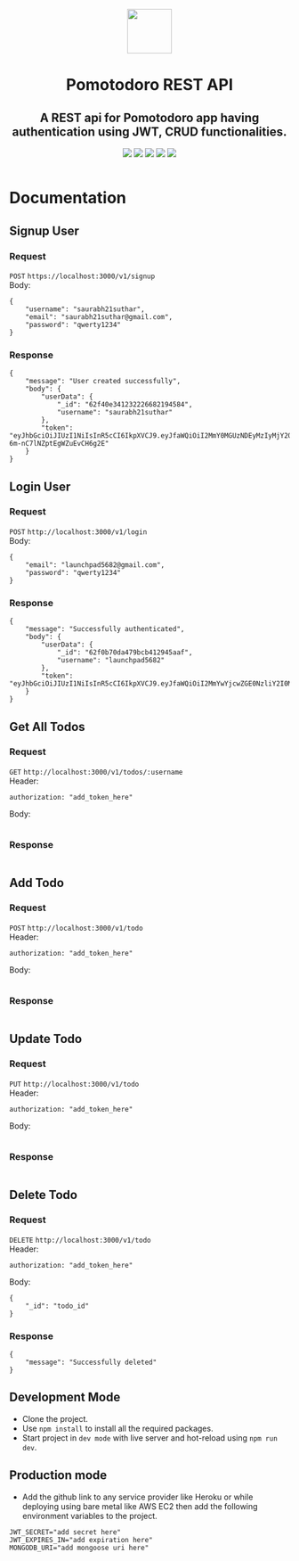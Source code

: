 <p align="center"><img src="https://yifgzyyqlpgydlzwcsaj.supabase.co/storage/v1/object/public/pomotodoro/pomotodoro.png" height="80"/></p>

<h1 align="center">Pomotodoro REST API</h1>

<h2 align="center"> A REST api for Pomotodoro app having authentication using JWT, CRUD functionalities.</h2>

<p align="center">
<img src="https://img.shields.io/badge/Express.js-000000?style=for-the-badge&logo=express&logoColor=white" />
<img src="https://img.shields.io/badge/JavaScript-323330?style=for-the-badge&logo=javascript&logoColor=F7DF1E" />
<img src="https://img.shields.io/badge/MongoDB-4EA94B?style=for-the-badge&logo=mongodb&logoColor=white" />
<img src="https://img.shields.io/badge/Heroku-430098?style=for-the-badge&logo=heroku&logoColor=white" />
<img src="https://img.shields.io/badge/VSCode-0078D4?style=for-the-badge&logo=visual%20studio%20code&logoColor=white"/>
</p>

```

```

# Documentation

## Signup User

### Request

`POST` `https://localhost:3000/v1/signup` <br>
Body:

```
{
	"username": "saurabh21suthar",
	"email": "saurabh21suthar@gmail.com",
	"password": "qwerty1234"
}
```
### Response
```
{
	"message": "User created successfully",
	"body": {
		"userData": {
			"_id": "62f40e341232226682194584",
			"username": "saurabh21suthar"
		},
		"token": "eyJhbGciOiJIUzI1NiIsInR5cCI6IkpXVCJ9.eyJfaWQiOiI2MmY0MGUzNDEyMzIyMjY2ODIxOTQ1ODQiLCJpYXQiOjE2NjAxNjE1ODgsImV4cCI6MTY2MDI0Nzk4OH0.7U9dF1NAxR7yxzKy2h-6m-nC7lNZptEgWZuEvCH6g2E"
	}
}
```

## Login User

### Request

`POST` `http://localhost:3000/v1/login` <br>
Body:

```
{
    "email": "launchpad5682@gmail.com",
    "password": "qwerty1234"
}
```

### Response <br>

```
{
	"message": "Successfully authenticated",
	"body": {
		"userData": {
			"_id": "62f0b70da479bcb412945aaf",
			"username": "launchpad5682"
		},
		"token": "eyJhbGciOiJIUzI1NiIsInR5cCI6IkpXVCJ9.eyJfaWQiOiI2MmYwYjcwZGE0NzliY2I0MTI5NDVhYWYiLCJpYXQiOjE2NjAxNTAzMTQsImV4cCI6MTY2MDIzNjcxNH0.phHbB7zwEBoBc2ut4TaxTJ4ziHmaLtB6nOCayeDLqXM"
	}
}
```

## Get All Todos

### Request

`GET` `http://localhost:3000/v1/todos/:username`<br>
Header: <br>

```
authorization: "add_token_here"
```

Body:

```

```

### Response

```

```

## Add Todo

### Request

`POST` `http://localhost:3000/v1/todo`<br>
Header: <br>

```
authorization: "add_token_here"
```

Body:

```

```

### Response

```

```

## Update Todo

### Request

`PUT` `http://localhost:3000/v1/todo` <br>
Header: <br>

```
authorization: "add_token_here"
```

Body:

```

```

### Response

```

```

## Delete Todo

### Request

`DELETE` `http://localhost:3000/v1/todo` <br>
Header: <br>

```
authorization: "add_token_here"
```

Body:

```
{
    "_id": "todo_id"
}
```

### Response

```
{
    "message": "Successfully deleted"
}
```

## Development Mode

- Clone the project.
- Use `npm install` to install all the required packages.
- Start project in `dev mode` with live server and hot-reload using `npm run dev`.

## Production mode

- Add the github link to any service provider like Heroku or while deploying using bare metal like AWS EC2 then add the following environment variables to the project.

```
JWT_SECRET="add secret here"
JWT_EXPIRES_IN="add expiration here"
MONGODB_URI="add mongoose uri here"
```
